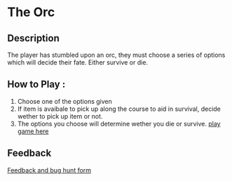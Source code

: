 # The Orc

## Description 
The player has stumbled upon an orc, they must choose a series of options which will decide their fate. Either survive or die.

## How to Play :
1) Choose one of the options given
2) If item is avaibale to pick up along the course to aid in survival, decide wether to pick up item or not.
3) The options you choose will determine wether you die or survive.
[play game here](my_game.exe)
## Feedback
[Feedback and bug hunt form](https://docs.google.com/forms/d/e/1FAIpQLScXWzRv37zJlOpgOQXB7kfatJ-dzYYGlF8P28CB3bC42pJdgA/viewform?usp=sf_link)
